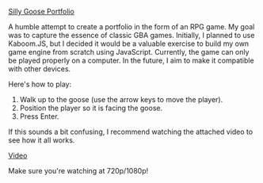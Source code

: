 [Silly Goose Portfolio](https://creativebinbag.github.io/Silly-Goose-Portfolio/)

A humble attempt to create a portfolio in the form of an RPG game. My goal was to capture the essence of classic GBA games. Initially, I planned to use Kaboom.JS, but I decided it would be a valuable exercise to build my own game engine from scratch using JavaScript. Currently, the game can only be played properly on a computer. In the future, I aim to make it compatible with other devices.

Here's how to play:
1) Walk up to the goose (use the arrow keys to move the player).
2) Position the player so it is facing the goose.
3) Press Enter.

If this sounds a bit confusing, I recommend watching the attached video to see how it all works.

[Video](https://drive.google.com/file/d/1EcLYs3aZ2AOq6u2q6eE6AYlxcEw0l4Pf/view?usp=sharing)

Make sure you're watching at 720p/1080p!


